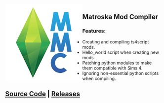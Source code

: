 <img align="left" src="/assets/mmc_icon_small.png">

## Matroska Mod Compiler  
### Features:
* Creating and compiling ts4script mods.
* Hello_world script when creating new mods.
* Patching python modules to make them compatible with Sims 4.
* Ignoring non-essential python scripts when compiling.  

**[Source Code](https://github.com/MatroSkaMods/MMC)** | **[Releases](https://github.com/MatroSkaMods/MMC/releases)**
---
